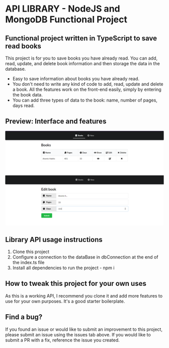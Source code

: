 # API LIBRARY - NodeJS and MongoDB Functional Project

## Functional project written in TypeScript to save read books

This project is for you to save books you have already read. You can add, read, update, and delete book information and then storage the data in the database.

-   Easy to save information about books you have already read.
-   You don't need to write any kind of code to add, read, update and delete a book. All the features work on the front-end easily, simply by entering the book data.
-   You can add three types of data to the book: name, number of pages, days read.

## Preview: Interface and features

<img src="back/src/img/api-main-screen.png" alt="main screen">
<img src="back/src/img/api-edit.book-screen.png" alt="edit book screen">


## Library API usage instructions

1. Clone this project
2. Configure a connection to the dataBase in dbConnection at the end of the index.ts file
3. Install all dependencies to run the project - npm i

## How to tweak this project for your own uses

As this is a working API, I recommend you clone it and add more features to use for your own purposes. It's a good starter boilerplate.

## Find a bug?

If you found an issue or would like to submit an improvement to this project, please submit an issue using the issues tab above. If you would like to submit a PR with a fix, reference the issue you created.
